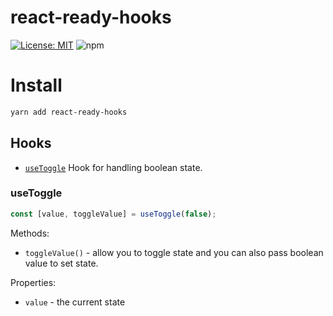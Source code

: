 # react-ready-hooks

[![License: MIT](https://img.shields.io/badge/License-MIT-yellow.svg)](https://opensource.org/licenses/MIT)
![npm](https://img.shields.io/npm/v/react-ready-hooks)

# Install

```bash
yarn add react-ready-hooks
```

## Hooks

- [`useToggle`](https://github.com/parthpatel21/react-ready-hooks) Hook for handling boolean state.

### useToggle

```jsx
const [value, toggleValue] = useToggle(false);
```

Methods:

- `toggleValue()` - allow you to toggle state and you can also pass boolean value to set state.

Properties:

- `value` - the current state
